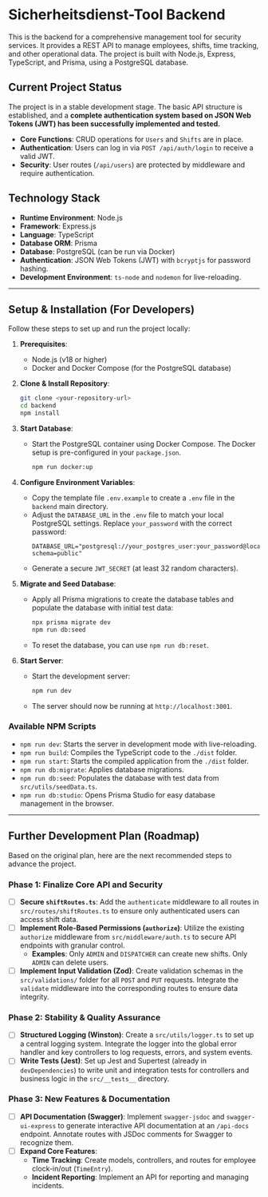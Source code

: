 # Sicherheitsdienst-Tool Backend

This is the backend for a comprehensive management tool for security services. It provides a REST API to manage employees, shifts, time tracking, and other operational data. The project is built with Node.js, Express, TypeScript, and Prisma, using a PostgreSQL database.

## Current Project Status

The project is in a stable development stage. The basic API structure is established, and a **complete authentication system based on JSON Web Tokens (JWT) has been successfully implemented and tested.**

* **Core Functions**: CRUD operations for `Users` and `Shifts` are in place.
* **Authentication**: Users can log in via `POST /api/auth/login` to receive a valid JWT.
* **Security**: User routes (`/api/users`) are protected by middleware and require authentication.

## Technology Stack

* **Runtime Environment**: Node.js
* **Framework**: Express.js
* **Language**: TypeScript
* **Database ORM**: Prisma
* **Database**: PostgreSQL (can be run via Docker)
* **Authentication**: JSON Web Tokens (JWT) with `bcryptjs` for password hashing.
* **Development Environment**: `ts-node` and `nodemon` for live-reloading.

---

## Setup & Installation (For Developers)

Follow these steps to set up and run the project locally:

1.  **Prerequisites**:
    * Node.js (v18 or higher)
    * Docker and Docker Compose (for the PostgreSQL database)

2.  **Clone & Install Repository**:
    ```bash
    git clone <your-repository-url>
    cd backend
    npm install
    ```

3.  **Start Database**:
    * Start the PostgreSQL container using Docker Compose. The Docker setup is pre-configured in your `package.json`.
        ```bash
        npm run docker:up
        ```

4.  **Configure Environment Variables**:
    * Copy the template file `.env.example` to create a `.env` file in the `backend` main directory.
    * Adjust the `DATABASE_URL` in the `.env` file to match your local PostgreSQL settings. Replace `your_password` with the correct password:
        ```env
        DATABASE_URL="postgresql://your_postgres_user:your_password@localhost:5432/sicherheitsdienst_db?schema=public"
        ```
    * Generate a secure `JWT_SECRET` (at least 32 random characters).

5.  **Migrate and Seed Database**:
    * Apply all Prisma migrations to create the database tables and populate the database with initial test data:
        ```bash
        npx prisma migrate dev
        npm run db:seed
        ```
    * To reset the database, you can use `npm run db:reset`.

6.  **Start Server**:
    * Start the development server:
        ```bash
        npm run dev
        ```
    * The server should now be running at `http://localhost:3001`.

### Available NPM Scripts

* `npm run dev`: Starts the server in development mode with live-reloading.
* `npm run build`: Compiles the TypeScript code to the `./dist` folder.
* `npm run start`: Starts the compiled application from the `./dist` folder.
* `npm run db:migrate`: Applies database migrations.
* `npm run db:seed`: Populates the database with test data from `src/utils/seedData.ts`.
* `npm run db:studio`: Opens Prisma Studio for easy database management in the browser.

---

## Further Development Plan (Roadmap)

Based on the original plan, here are the next recommended steps to advance the project.

### Phase 1: Finalize Core API and Security

* [ ] **Secure `shiftRoutes.ts`**: Add the `authenticate` middleware to all routes in `src/routes/shiftRoutes.ts` to ensure only authenticated users can access shift data.
* [ ] **Implement Role-Based Permissions (`authorize`)**: Utilize the existing `authorize` middleware from `src/middleware/auth.ts` to secure API endpoints with granular control.
    * **Examples**: Only `ADMIN` and `DISPATCHER` can create new shifts. Only `ADMIN` can delete users.
* [ ] **Implement Input Validation (Zod)**: Create validation schemas in the `src/validations/` folder for all `POST` and `PUT` requests. Integrate the `validate` middleware into the corresponding routes to ensure data integrity.

### Phase 2: Stability & Quality Assurance

* [ ] **Structured Logging (Winston)**: Create a `src/utils/logger.ts` to set up a central logging system. Integrate the logger into the global error handler and key controllers to log requests, errors, and system events.
* [ ] **Write Tests (Jest)**: Set up Jest and Supertest (already in `devDependencies`) to write unit and integration tests for controllers and business logic in the `src/__tests__` directory.

### Phase 3: New Features & Documentation

* [ ] **API Documentation (Swagger)**: Implement `swagger-jsdoc` and `swagger-ui-express` to generate interactive API documentation at an `/api-docs` endpoint. Annotate routes with JSDoc comments for Swagger to recognize them.
* [ ] **Expand Core Features**:
    * **Time Tracking**: Create models, controllers, and routes for employee clock-in/out (`TimeEntry`).
    * **Incident Reporting**: Implement an API for reporting and managing incidents.
